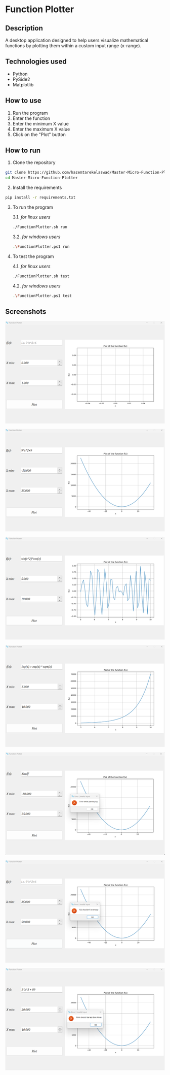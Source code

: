 # Function Plotter
## Description
A desktop application designed to help users visualize mathematical functions by plotting them within a custom input range (x-range).

## Technologies used
* Python
* PySide2
* Matplotlib

## How to use
1. Run the program
2. Enter the function
3. Enter the minimum X value
4. Enter the maximum X value
5. Click on the "Plot" button

## How to run
1. Clone the repository
```bash
git clone https://github.com/hazemtarekelaswad/Master-Micro-Function-Plotter.git
cd Master-Micro-Function-Plotter
```

2. Install the requirements
```bash
pip install -r requirements.txt
```

3. To run the program 
    
    3.1. *for linux users*
    ```bash
    ./FunctionPlotter.sh run
    ```
    3.2. *for windows users*
    ```bash
    .\FunctionPlotter.ps1 run
    ```

4. To test the program

    4.1. *for linux users*
    ```bash
    ./FunctionPlotter.sh test
    ```
    4.2. *for windows users*
    ```bash
    .\FunctionPlotter.ps1 test
    ```

## Screenshots
<p align="center">
  <img src="https://github.com/hazemtarekelaswad/Master-Micro-Function-Plotter/blob/main/screenshots/1.png?raw=true" />
</p>
<p align="center">
  <img src="https://github.com/hazemtarekelaswad/Master-Micro-Function-Plotter/blob/main/screenshots/2.png?raw=true" />
</p>
<p align="center">
  <img src="https://github.com/hazemtarekelaswad/Master-Micro-Function-Plotter/blob/main/screenshots/6.png?raw=true" />
</p>
<p align="center">
  <img src="https://github.com/hazemtarekelaswad/Master-Micro-Function-Plotter/blob/main/screenshots/7.png?raw=true" />
</p>
<p align="center">
  <img src="https://github.com/hazemtarekelaswad/Master-Micro-Function-Plotter/blob/main/screenshots/3.png?raw=true" />
</p>
<p align="center">
  <img src="https://github.com/hazemtarekelaswad/Master-Micro-Function-Plotter/blob/main/screenshots/4.png?raw=true" />
</p>
<p align="center">
  <img src="https://github.com/hazemtarekelaswad/Master-Micro-Function-Plotter/blob/main/screenshots/5.png?raw=true" />
</p>
